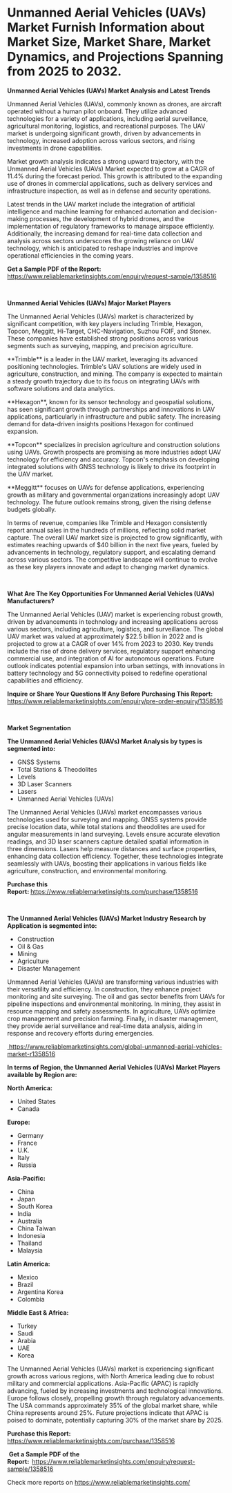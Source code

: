 <p><h1>Unmanned Aerial Vehicles (UAVs) Market Furnish Information about Market Size, Market Share, Market Dynamics, and Projections Spanning from 2025 to 2032.</h1></p><p><strong>Unmanned Aerial Vehicles (UAVs) Market Analysis and Latest Trends</strong></p>
<p><p>Unmanned Aerial Vehicles (UAVs), commonly known as drones, are aircraft operated without a human pilot onboard. They utilize advanced technologies for a variety of applications, including aerial surveillance, agricultural monitoring, logistics, and recreational purposes. The UAV market is undergoing significant growth, driven by advancements in technology, increased adoption across various sectors, and rising investments in drone capabilities. </p><p>Market growth analysis indicates a strong upward trajectory, with the Unmanned Aerial Vehicles (UAVs) Market expected to grow at a CAGR of 11.4% during the forecast period. This growth is attributed to the expanding use of drones in commercial applications, such as delivery services and infrastructure inspection, as well as in defense and security operations. </p><p>Latest trends in the UAV market include the integration of artificial intelligence and machine learning for enhanced automation and decision-making processes, the development of hybrid drones, and the implementation of regulatory frameworks to manage airspace efficiently. Additionally, the increasing demand for real-time data collection and analysis across sectors underscores the growing reliance on UAV technology, which is anticipated to reshape industries and improve operational efficiencies in the coming years.</p></p>
<p><strong>Get a Sample PDF of the Report:&nbsp;</strong> <a href="https://www.reliablemarketinsights.com/enquiry/request-sample/1358516?utm_campaign=1938&utm_medium=2&utm_source=Github&utm_content=ia&utm_term=24022025&utm_id=unmanned-aerial-vehicles-uavs">https://www.reliablemarketinsights.com/enquiry/request-sample/1358516</a></p>
<p>&nbsp;</p>
<p><strong>Unmanned Aerial Vehicles (UAVs) Major Market Players</strong></p>
<p><p>The Unmanned Aerial Vehicles (UAVs) market is characterized by significant competition, with key players including Trimble, Hexagon, Topcon, Meggitt, Hi-Target, CHC-Navigation, Suzhou FOIF, and Stonex. These companies have established strong positions across various segments such as surveying, mapping, and precision agriculture.</p><p>**Trimble** is a leader in the UAV market, leveraging its advanced positioning technologies. Trimble's UAV solutions are widely used in agriculture, construction, and mining. The company is expected to maintain a steady growth trajectory due to its focus on integrating UAVs with software solutions and data analytics.</p><p>**Hexagon**, known for its sensor technology and geospatial solutions, has seen significant growth through partnerships and innovations in UAV applications, particularly in infrastructure and public safety. The increasing demand for data-driven insights positions Hexagon for continued expansion.</p><p>**Topcon** specializes in precision agriculture and construction solutions using UAVs. Growth prospects are promising as more industries adopt UAV technology for efficiency and accuracy. Topcon's emphasis on developing integrated solutions with GNSS technology is likely to drive its footprint in the UAV market.</p><p>**Meggitt** focuses on UAVs for defense applications, experiencing growth as military and governmental organizations increasingly adopt UAV technology. The future outlook remains strong, given the rising defense budgets globally.</p><p>In terms of revenue, companies like Trimble and Hexagon consistently report annual sales in the hundreds of millions, reflecting solid market capture. The overall UAV market size is projected to grow significantly, with estimates reaching upwards of $40 billion in the next five years, fueled by advancements in technology, regulatory support, and escalating demand across various sectors. The competitive landscape will continue to evolve as these key players innovate and adapt to changing market dynamics.</p></p>
<p>&nbsp;</p>
<p><strong>What Are The Key Opportunities For Unmanned Aerial Vehicles (UAVs) Manufacturers?</strong></p>
<p><p>The Unmanned Aerial Vehicles (UAV) market is experiencing robust growth, driven by advancements in technology and increasing applications across various sectors, including agriculture, logistics, and surveillance. The global UAV market was valued at approximately $22.5 billion in 2022 and is projected to grow at a CAGR of over 14% from 2023 to 2030. Key trends include the rise of drone delivery services, regulatory support enhancing commercial use, and integration of AI for autonomous operations. Future outlook indicates potential expansion into urban settings, with innovations in battery technology and 5G connectivity poised to redefine operational capabilities and efficiency.</p></p>
<p><strong>Inquire or Share Your Questions If Any Before Purchasing This Report:</strong> <a href="https://www.reliablemarketinsights.com/enquiry/pre-order-enquiry/1358516?utm_campaign=1938&utm_medium=2&utm_source=Github&utm_content=ia&utm_term=24022025&utm_id=unmanned-aerial-vehicles-uavs">https://www.reliablemarketinsights.com/enquiry/pre-order-enquiry/1358516</a></p>
<p>&nbsp;</p>
<p><strong>Market Segmentation</strong></p>
<p><strong>The Unmanned Aerial Vehicles (UAVs) Market Analysis by types is segmented into:</strong></p>
<p><ul><li>GNSS Systems</li><li>Total Stations & Theodolites</li><li>Levels</li><li>3D Laser Scanners</li><li>Lasers</li><li>Unmanned Aerial Vehicles (UAVs)</li></ul></p>
<p><p>The Unmanned Aerial Vehicles (UAVs) market encompasses various technologies used for surveying and mapping. GNSS systems provide precise location data, while total stations and theodolites are used for angular measurements in land surveying. Levels ensure accurate elevation readings, and 3D laser scanners capture detailed spatial information in three dimensions. Lasers help measure distances and surface properties, enhancing data collection efficiency. Together, these technologies integrate seamlessly with UAVs, boosting their applications in various fields like agriculture, construction, and environmental monitoring.</p></p>
<p><strong>Purchase this Report:&nbsp;</strong><a href="https://www.reliablemarketinsights.com/purchase/1358516?utm_campaign=1938&utm_medium=2&utm_source=Github&utm_content=ia&utm_term=24022025&utm_id=unmanned-aerial-vehicles-uavs">https://www.reliablemarketinsights.com/purchase/1358516</a></p>
<p>&nbsp;</p>
<p><strong>The Unmanned Aerial Vehicles (UAVs) Market Industry Research by Application is segmented into:</strong></p>
<p><ul><li>Construction</li><li>Oil & Gas</li><li>Mining</li><li>Agriculture</li><li>Disaster Management</li></ul></p>
<p><p>Unmanned Aerial Vehicles (UAVs) are transforming various industries with their versatility and efficiency. In construction, they enhance project monitoring and site surveying. The oil and gas sector benefits from UAVs for pipeline inspections and environmental monitoring. In mining, they assist in resource mapping and safety assessments. In agriculture, UAVs optimize crop management and precision farming. Finally, in disaster management, they provide aerial surveillance and real-time data analysis, aiding in response and recovery efforts during emergencies.</p></p>
<p><a href="https://www.reliablemarketinsights.com/global-unmanned-aerial-vehicles-market-r1358516?utm_campaign=1938&utm_medium=2&utm_source=Github&utm_content=ia&utm_term=24022025&utm_id=unmanned-aerial-vehicles-uavs">&nbsp;https://www.reliablemarketinsights.com/global-unmanned-aerial-vehicles-market-r1358516</a></p>
<p><strong>In terms of Region, the Unmanned Aerial Vehicles (UAVs) Market Players available by Region are:</strong></p>
<p>
    <p> <strong> North America: </strong>
        <ul>
            <li>United States</li>
            <li>Canada</li>
        </ul>
        </p> 
    <p> <strong> Europe: </strong>
        <ul>
            <li>Germany</li>
            <li>France</li>
            <li>U.K.</li>
            <li>Italy</li>
            <li>Russia</li>
        </ul>
        </p> 
    <p> <strong> Asia-Pacific: </strong>
        <ul>
            <li>China</li>
            <li>Japan</li>
            <li>South Korea</li>
            <li>India</li>
            <li>Australia</li>
            <li>China Taiwan</li>
            <li>Indonesia</li>
            <li>Thailand</li>
            <li>Malaysia</li>
        </ul>
        </p> 
    <p> <strong> Latin America: </strong>
        <ul>
            <li>Mexico</li>
            <li>Brazil</li>
            <li>Argentina Korea</li>
            <li>Colombia</li>
        </ul>
        </p> 
    <p> <strong> Middle East & Africa: </strong>
        <ul>
            <li>Turkey</li>
            <li>Saudi</li>
            <li>Arabia</li>
            <li>UAE</li>
            <li>Korea</li>
        </ul>
    </p>
    </p>
<p><p>The Unmanned Aerial Vehicles (UAVs) market is experiencing significant growth across various regions, with North America leading due to robust military and commercial applications. Asia-Pacific (APAC) is rapidly advancing, fueled by increasing investments and technological innovations. Europe follows closely, propelling growth through regulatory advancements. The USA commands approximately 35% of the global market share, while China represents around 25%. Future projections indicate that APAC is poised to dominate, potentially capturing 30% of the market share by 2025.</p></p>
<p><strong>Purchase this Report: </strong><a href="https://www.reliablemarketinsights.com/purchase/1358516?utm_campaign=1938&utm_medium=2&utm_source=Github&utm_content=ia&utm_term=24022025&utm_id=unmanned-aerial-vehicles-uavs">https://www.reliablemarketinsights.com/purchase/1358516</a></p>
<p>&nbsp;<strong>Get a Sample PDF of the Report:&nbsp;&nbsp;</strong><a href="https://www.reliablemarketinsights.com/enquiry/request-sample/1358516?utm_campaign=1938&utm_medium=2&utm_source=Github&utm_content=ia&utm_term=24022025&utm_id=unmanned-aerial-vehicles-uavs">https://www.reliablemarketinsights.com/enquiry/request-sample/1358516</a></p>
<p><strong></strong></p>
<p>Check more reports on <a href="https://www.reliablemarketinsights.com/?utm_campaign=1938&utm_medium=2&utm_source=Github&utm_content=ia&utm_term=24022025&utm_id=unmanned-aerial-vehicles-uavs">https://www.reliablemarketinsights.com/</a></p>